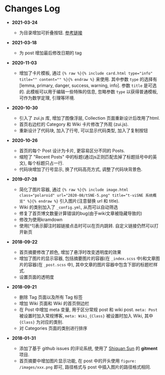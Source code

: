 # Changes Log

* **2021-03-24**
  * 为目录增加可折叠按钮. [参考链接](https://jiangjingmin.github.io/2016/06/13/hexo-collapsible-toc/)

* **2021-03-18**
  * 为 post 增加最后修改日期的 tag

* **2020-11-03**
  * 增加了卡片模板, 通过 `{% raw %}{% include card.html type="info" title="" content="" %}{% endraw %}` 来使用. 其中参数 `type` 的选择有 [lemma, primary, danger, success, warning, info]. 参数 `title` 是可选的. 此模板可以用于编辑一些特殊的信息, 忽略参数 `type` 以获得普通模板, 可作为数学定理, 引理等环境.

* **2020-10-30**
  * 引入了 zui.js 库, 增加了图像浮层, Collection 页面重新设计后改用了html.
  * 首页右边栏的 Category 和 Wiki 卡片修改了外观 (zui.js).
  * 重新设计了代码块, 加入了行号, 可以显示代码类型, 加入了复制按钮

* **2020-10-26**
  * 首页的每个 Post 设计为卡片, 更容易区分不同的 Posts. 
  * 缩短了 "Recent Posts" 中的标题(通过js正则匹配去掉了标题括号中的英文), 每个标题只占一行.
  * 代码块增加了行号显示, 换了代码高亮方式, 调整了代码块背景色.

* **2019-07-28**
  * 简化了图片容器, 通过 `{% raw %}{% include image.html class="polaroid" url="2020-08/tSNE-5.png" title="t-viSNE 系统概览" %}{% endraw %}` 引入图片(注意替换 url 和 title).
  * Wiki 的类别加入了 `_config.yml`, 从而可以自动筛选
  * 修复了首页博文数量计算错误的bug(由于wiki文章被隐藏导致的)
  * 修改为使用kramdown
  * 使用[^1]表示脚注时超链接点击时可以在页内跳转. 自定义链接仍然可以打开新页

* **2018-09-22**
  * 首页摘要修改了颜色, 增加了悬浮时改变透明度的效果
  * 增加了图片的显示容器, 包括摘要图片的容器(在 `_index.scss` 中)和文章图片的容器(在 `_post.scss` 中), 其中文章的图片容器中包含下部的标题栏样式.
  * 设置页面的透明度

* **2018-09-21** 
  * 删除 Tag 页面以及所有 Tag 标签
  * 增加 Wiki 页面和 Wiki 的首页侧边栏
  * 在 Post 中增加 meta 变量, 用于区分常规 post 和 wiki post. `meta: Post` 被设置时加入常规博客, `meta: Wiki_{Class}` 被设置时加入 Wiki, 其中 `{Class}` 为对应的类别.
  * 对 Categories 页面的类别进行排序

* **2018-01-31** 
  * 添加了基于 github issues 的评论系统, 使用了 [Shiquan Sun](https://github.com/imsun/gitment) 的 **gitment** 项目.
  * 首页摘要中增加图片显示功能, 在 post 中的开头使用 `figure: /images/xxx.png` 即可, 路径格式与 post 中插入图片的路径格式相同.
